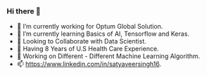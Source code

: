 ### Hi there 👋

- 🔭 I’m currently working for Optum Global Solution.
- 🌱 I’m currently learning Basics of AI, Tensorflow and Keras.
- 👯 Looking to Collaborate with Data Scientist.
- 🤔 Having 8 Years of U.S Health Care Experience.
- 💬 Working on Different - Different Machine Learning Algorithm.
- 📫 https://www.linkedin.com/in/satyaveersingh16.
